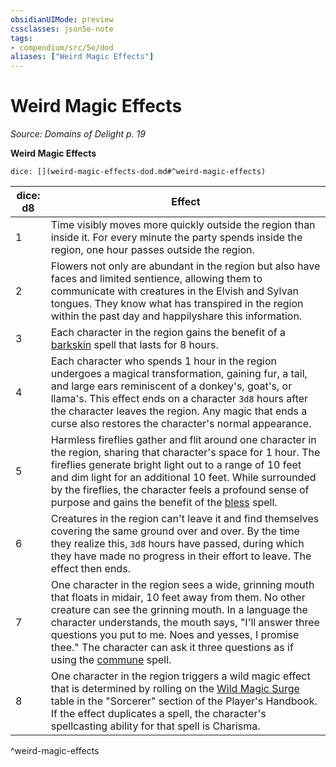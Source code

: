 ```yaml
---
obsidianUIMode: preview
cssclasses: json5e-note
tags:
- compendium/src/5e/dod
aliases: ["Weird Magic Effects"]
---
```

# Weird Magic Effects
*Source: Domains of Delight p. 19* 

**Weird Magic Effects**

`dice: [](weird-magic-effects-dod.md#^weird-magic-effects)`

| dice: d8 | Effect |
|----------|--------|
| 1 | Time visibly moves more quickly outside the region than inside it. For every minute the party spends inside the region, one hour passes outside the region. |
| 2 | Flowers not only are abundant in the region but also have faces and limited sentience, allowing them to communicate with creatures in the Elvish and Sylvan tongues. They know what has transpired in the region within the past day and happilyshare this information. |
| 3 | Each character in the region gains the benefit of a [barkskin](Mechanics/spells/barkskin.md) spell that lasts for 8 hours. |
| 4 | Each character who spends 1 hour in the region undergoes a magical transformation, gaining fur, a tail, and large ears reminiscent of a donkey's, goat's, or llama's. This effect ends on a character `3d8` hours after the character leaves the region. Any magic that ends a curse also restores the character's normal appearance. |
| 5 | Harmless fireflies gather and flit around one character in the region, sharing that character's space for 1 hour. The fireflies generate bright light out to a range of 10 feet and dim light for an additional 10 feet. While surrounded by the fireflies, the character feels a profound sense of purpose and gains the benefit of the [bless](Mechanics/spells/bless.md) spell. |
| 6 | Creatures in the region can't leave it and find themselves covering the same ground over and over. By the time they realize this, `3d8` hours have passed, during which they have made no progress in their effort to leave. The effect then ends. |
| 7 | One character in the region sees a wide, grinning mouth that floats in midair, 10 feet away from them. No other creature can see the grinning mouth. In a language the character understands, the mouth says, "I'll answer three questions you put to me. Noes and yesses, I promise thee." The character can ask it three questions as if using the [commune](Mechanics/spells/commune.md) spell. |
| 8 | One character in the region triggers a wild magic effect that is determined by rolling on the [Wild Magic Surge](Mechanics/tables/wild-magic-surge.md) table in the "Sorcerer" section of the Player's Handbook. If the effect duplicates a spell, the character's spellcasting ability for that spell is Charisma. |
^weird-magic-effects